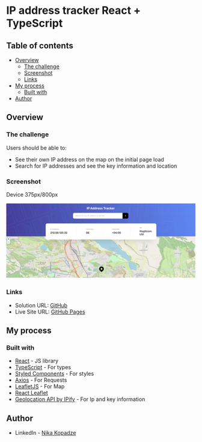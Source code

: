 # IP address tracker React + TypeScript

## Table of contents

- [Overview](#overview)
  - [The challenge](#the-challenge)
  - [Screenshot](#screenshot)
  - [Links](#links)
- [My process](#my-process)
  - [Built with](#built-with)
- [Author](#author)

## Overview

### The challenge

Users should be able to:

- See their own IP address on the map on the initial page load
- Search for IP addresses and see the key information and location

### Screenshot

Device 375px/800px

![Ip Address Tracker](./src/assets/images/BG.jpg)

### Links

- Solution URL: [GitHub](https://github.com/Nikkakko/IP-Address-Tracker)
- Live Site URL: [GitHub Pages]()

## My process

### Built with

- [React](https://reactjs.org/) - JS library
- [TypeScript](https://www.typescriptlang.org/) - For types
- [Styled Components](https://styled-components.com/) - For styles
- [Axios](https://axios-http.com/) - For Requests
- [LeafletJS](https://leafletjs.com/) - For Map
- [React Leaflet](https://react-leaflet.js.org/)
- [Geolocation API by IPify](https://geo.ipify.org/) - For Ip and key information

## Author

- LinkedIn - [Nika Kopadze](https://www.linkedin.com/in/nika-kopadze-78a217256/)
